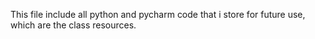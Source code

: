 This file include all python and pycharm code that i store for future use, which are the class resources.
